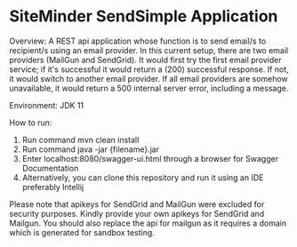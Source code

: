 # SiteMinder SendSimple Application
Overview: A REST api application whose function is to send email/s to recipient/s using an email provider.
In this current setup, there are two email providers (MailGun and SendGrid). It would first try the first email provider service; 
if it's successful it would return a (200) successful response. If not, it would switch to another email provider. 
If all email providers are somehow unavailable, it would return a 500 internal server error, including a message.

Environment: JDK 11

How to run:

1. Run command mvn clean install
2. Run command java -jar {filename}.jar
3. Enter localhost:8080/swagger-ui.html through a browser for Swagger Documentation
4. Alternatively, you can clone this repository and run it using an IDE preferably Intellij

Please note that apikeys for SendGrid and MailGun were excluded for security purposes.
Kindly provide your own apikeys for SendGrid and Mailgun. You should also replace the api for mailgun as it requires a 
domain which is generated for sandbox testing.
